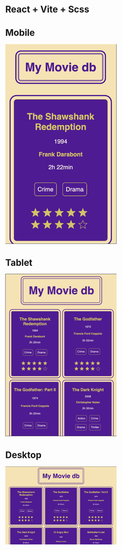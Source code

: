 # React + Vite + Scss

# Mobile

  <div>
    <img src="./public/readme/readme1.png" alt="readme1" width="350px">
  </div>

# Tablet

  <div>
    <img src="./public/readme/readme2.png" alt="readme2" width="350px">
  </div>

# Desktop

<div>
    <img src="./public/readme/readme3.png" alt="readme3" width="350px">
  </div>
